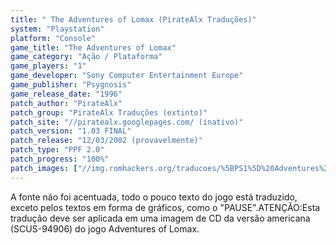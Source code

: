 ```yaml
---
title: " The Adventures of Lomax (PirateAlx Traduções)"
system: "Playstation"
platform: "Console"
game_title: "The Adventures of Lomax"
game_category: "Ação / Plataforma"
game_players: "1"
game_developer: "Sony Computer Entertainment Europe"
game_publisher: "Psygnosis"
game_release_date: "1996"
patch_author: "PirateAlx"
patch_group: "PirateAlx Traduções (extinto)"
patch_site: "//piratealx.googlepages.com/ (inativo)"
patch_version: "1.03 FINAL"
patch_release: "12/03/2002 (provavelmente)"
patch_type: "PPF 2.0"
patch_progress: "100%"
patch_images: ["//img.romhackers.org/traducoes/%5BPS1%5D%20Adventures%20of%20Lomax%20-%20PirateAlx%20Tradu%C3%A7%C3%B5es%20-%201.jpg","//img.romhackers.org/traducoes/%5BPS1%5D%20Adventures%20of%20Lomax%20-%20PirateAlx%20Tradu%C3%A7%C3%B5es%20-%202.jpg","//img.romhackers.org/traducoes/%5BPS1%5D%20Adventures%20of%20Lomax%20-%20PirateAlx%20Tradu%C3%A7%C3%B5es%20-%203.jpg"]
---
```

A fonte não foi acentuada, todo o pouco texto do jogo está traduzido, exceto pelos textos em forma de gráficos, como o "PAUSE".ATENÇÃO:Esta tradução deve ser aplicada em uma imagem de CD da versão americana (SCUS-94906) do jogo Adventures of Lomax.